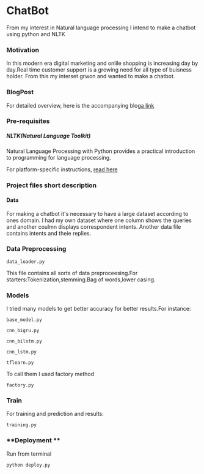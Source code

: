 # **ChatBot**
From my interest in Natural language processing I intend to make a chatbot using python and NLTK
### **Motivation**
In this modern era digital marketing and onlile shopping is increasing day by day.Real time customer support is a growing need for all type of buisness holder. From this my interset grwon and wanted to make a chatbot.
### **BlogPost**
For detailed overview, here is the accompanying blog[a link](https://medium.com/analytics-vidhya/building-a-simple-chatbot-in-python-using-nltk-7c8c8215ac6e)
### **Pre-requisites**
##### **NLTK(Natural Language Toolkit)**

Natural Language Processing with Python provides a practical introduction to programming for language processing.

For platform-specific instructions, [read here](https://www.nltk.org/install.html)
### **Project files short description**
#### **Data**
For making a chatbot it's necessary to have a large dataset according to ones domain. I had my own dataset where one column shows the queries and another coulmn displays correspondent  intents. Another data file contains intents and theie replies.
### **Data Preprocessing**
```
data_loader.py
```
This file contains all sorts of data preproceesing.For starters:Tokenization,stemming.Bag of words,lower casing.
### **Models**
I tried many models to get better accuracy for better results.For instance:
```
base_model.py
```
```
cnn_bigru.py
```
```
cnn_bilstm.py
```
```
cnn_lstm.py
```
```
tflearn.py
```
To call them I used factory method
```
factory.py
```

### **Train**
For training and prediction and results:
```
training.py
```

### **Deployment **
Run from terminal
```
python deploy.py
```
